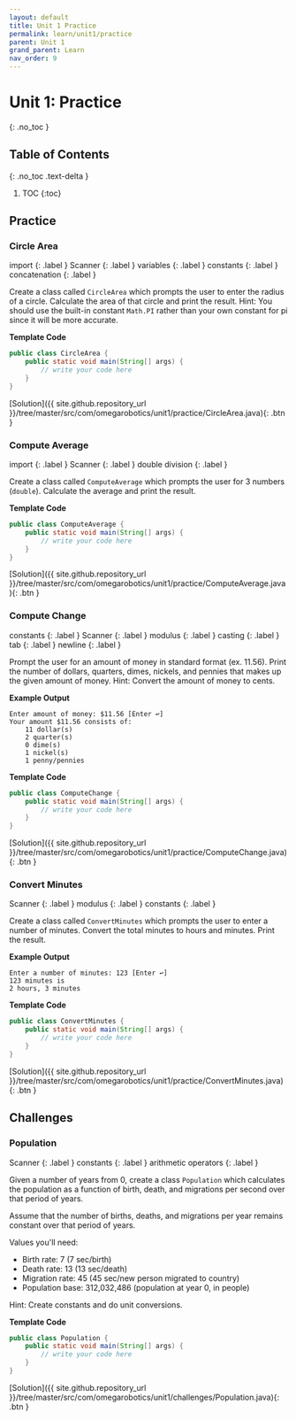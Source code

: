 ```yaml
---
layout: default
title: Unit 1 Practice
permalink: learn/unit1/practice
parent: Unit 1
grand_parent: Learn
nav_order: 9
---
```


<!-- prettier-ignore-start -->

# Unit 1: Practice

{: .no_toc }

## Table of Contents

{: .no_toc .text-delta }

1. TOC
{:toc}

<!-- prettier-ignore-end -->

## Practice

### Circle Area

<!-- prettier-ignore-start -->

import
{: .label }
Scanner
{: .label }
variables
{: .label }
constants
{: .label } 
concatenation
{: .label }

<!-- prettier-ignore-end -->

Create a class called `CircleArea` which prompts the user to enter the radius of
a circle. Calculate the area of that circle and print the result. Hint: You
should use the built-in constant `Math.PI` rather than your own constant for pi
since it will be more accurate.

**Template Code**

```java
public class CircleArea {
    public static void main(String[] args) {
        // write your code here
    }
}
```

<!-- prettier-ignore -->
[Solution]({{ site.github.repository_url }}/tree/master/src/com/omegarobotics/unit1/practice/CircleArea.java){: .btn }

### Compute Average

<!-- prettier-ignore-start -->

import
{: .label }
Scanner
{: .label }
double division
{: .label }

<!-- prettier-ignore-end -->

Create a class called `ComputeAverage` which prompts the user for 3 numbers
(`double`). Calculate the average and print the result.

**Template Code**

```java
public class ComputeAverage {
    public static void main(String[] args) {
        // write your code here
    }
}
```

<!-- prettier-ignore -->
[Solution]({{ site.github.repository_url }}/tree/master/src/com/omegarobotics/unit1/practice/ComputeAverage.java){: .btn }

### Compute Change

<!-- prettier-ignore-start -->

constants
{: .label }
Scanner
{: .label }
modulus
{: .label }
casting
{: .label }
tab
{: .label }
newline
{: .label }

<!-- prettier-ignore-end -->

Prompt the user for an amount of money in standard format (ex. 11.56). Print the
number of dollars, quarters, dimes, nickels, and pennies that makes up the given
amount of money. Hint: Convert the amount of money to cents.

**Example Output**

```
Enter amount of money: $11.56 [Enter ↩]
Your amount $11.56 consists of:
    11 dollar(s)
    2 quarter(s)
    0 dime(s)
    1 nickel(s)
    1 penny/pennies
```

**Template Code**

```java
public class ComputeChange {
    public static void main(String[] args) {
        // write your code here
    }
}
```

<!-- prettier-ignore -->
[Solution]({{ site.github.repository_url }}/tree/master/src/com/omegarobotics/unit1/practice/ComputeChange.java){: .btn }

### Convert Minutes

<!-- prettier-ignore-start -->

Scanner
{: .label }
modulus
{: .label }
constants
{: .label }

<!-- prettier-ignore-end -->

Create a class called `ConvertMinutes` which prompts the user to enter a number
of minutes. Convert the total minutes to hours and minutes. Print the result.

**Example Output**

```
Enter a number of minutes: 123 [Enter ↩]
123 minutes is
2 hours, 3 minutes
```

**Template Code**

```java
public class ConvertMinutes {
    public static void main(String[] args) {
        // write your code here
    }
}
```

<!-- prettier-ignore -->
[Solution]({{ site.github.repository_url }}/tree/master/src/com/omegarobotics/unit1/practice/ConvertMinutes.java){: .btn }

## Challenges

### Population

<!-- prettier-ignore-start -->

Scanner
{: .label }
constants
{: .label }
arithmetic operators
{: .label }

<!-- prettier-ignore-end -->

Given a number of years from 0, create a class `Population` which calculates the
population as a function of birth, death, and migrations per second over that
period of years.

Assume that the number of births, deaths, and migrations per year remains
constant over that period of years.

Values you'll need:

-   Birth rate: 7 (7 sec/birth)
-   Death rate: 13 (13 sec/death)
-   Migration rate: 45 (45 sec/new person migrated to country)
-   Population base: 312,032,486 (population at year 0, in people)

Hint: Create constants and do unit conversions.

**Template Code**

```java
public class Population {
    public static void main(String[] args) {
        // write your code here
    }
}
```

<!-- prettier-ignore -->
[Solution]({{ site.github.repository_url }}/tree/master/src/com/omegarobotics/unit1/challenges/Population.java){: .btn }
